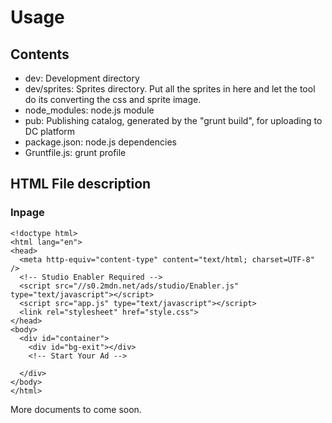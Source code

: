 
# Usage #

## Contents ##

- dev: Development directory
- dev/sprites: Sprites directory. Put all the sprites in here and let the tool do its converting the css and sprite image.
- node_modules: node.js module
- pub: Publishing catalog, generated by the "grunt build", for uploading to DC platform 
- package.json: node.js dependencies
- Gruntfile.js: grunt profile

## HTML File description ##

### Inpage ##

```
<!doctype html>
<html lang="en">
<head>
  <meta http-equiv="content-type" content="text/html; charset=UTF-8" />
  <!-- Studio Enabler Required -->
  <script src="//s0.2mdn.net/ads/studio/Enabler.js" type="text/javascript"></script>
  <script src="app.js" type="text/javascript"></script>
  <link rel="stylesheet" href="style.css">
</head>
<body>
  <div id="container">
    <div id="bg-exit"></div>
    <!-- Start Your Ad -->
      
  </div>
</body>
</html>
```

More documents to come soon.